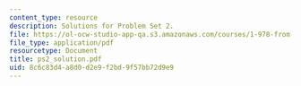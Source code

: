 ```yaml
---
content_type: resource
description: Solutions for Problem Set 2.
file: https://ol-ocw-studio-app-qa.s3.amazonaws.com/courses/1-978-from-nano-to-macro-introduction-to-atomistic-modeling-techniques-january-iap-2007/8c6c83d4a8d0d2e9f2bd9f57bb72d9e9_ps2_solution.pdf
file_type: application/pdf
resourcetype: Document
title: ps2_solution.pdf
uid: 8c6c83d4-a8d0-d2e9-f2bd-9f57bb72d9e9
---
```

